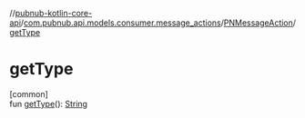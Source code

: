 //[pubnub-kotlin-core-api](../../../index.md)/[com.pubnub.api.models.consumer.message_actions](../index.md)/[PNMessageAction](index.md)/[getType](get-type.md)

# getType

[common]\
fun [getType](get-type.md)(): [String](https://kotlinlang.org/api/core/kotlin-stdlib/kotlin/-string/index.html)

